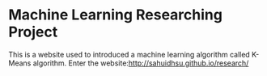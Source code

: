 # Machine Learning Researching Project
This is a website used to introduced a machine learning algorithm called K-Means algorithm.
Enter the website:http://sahuidhsu.github.io/research/
